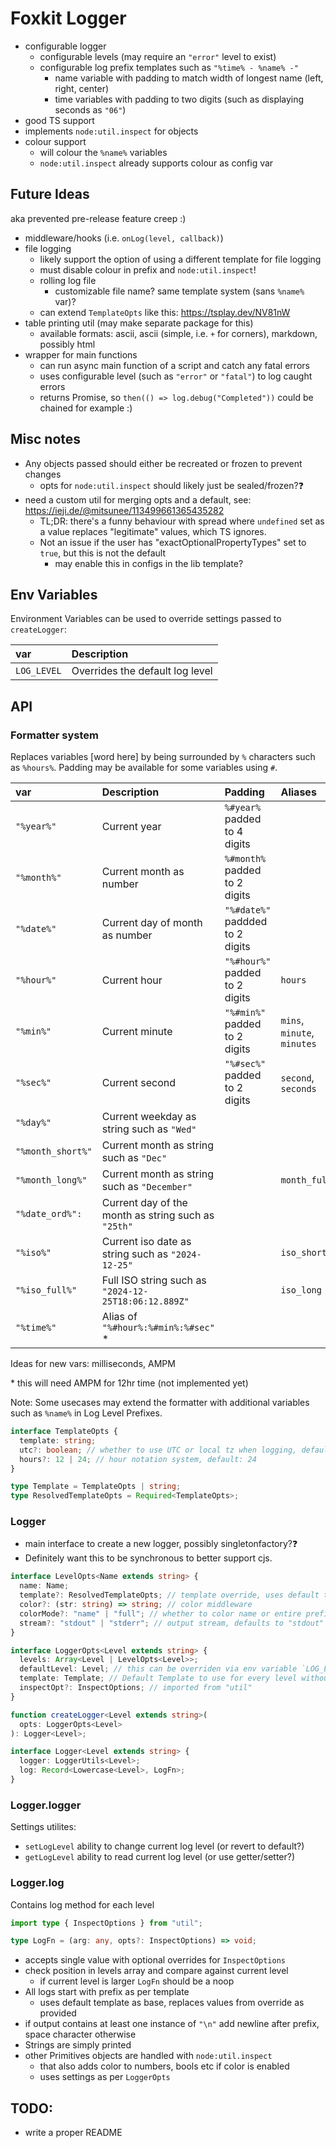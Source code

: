 # Foxkit Logger

- configurable logger
  - configurable levels (may require an `"error"` level to exist)
  - configurable log prefix templates such as `"%time% - %name% -"`
    - name variable with padding to match width of longest name (left, right, center)
    - time variables with padding to two digits (such as displaying seconds as `"06"`)
- good TS support
- implements `node:util.inspect` for objects
- colour support
  - will colour the `%name%` variables
  - `node:util.inspect` already supports colour as config var

## Future Ideas

aka prevented pre-release feature creep :)

- middleware/hooks (i.e. `onLog(level, callback)`)
- file logging
  - likely support the option of using a different template for file logging
  - must disable colour in prefix and `node:util.inspect`!
  - rolling log file
    - customizable file name? same template system (sans `%name%` var)?
  - can extend `TemplateOpts` like this: https://tsplay.dev/NV81nW
- table printing util (may make separate package for this)
  - available formats: ascii, ascii (simple, i.e. `+` for corners), markdown, possibly html
- wrapper for main functions
  - can run async main function of a script and catch any fatal errors
  - uses configurable level (such as `"error"` or `"fatal"`) to log caught errors
  - returns Promise, so `then(() => log.debug("Completed"))` could be chained for example :)

## Misc notes

- Any objects passed should either be recreated or frozen to prevent changes
  - opts for `node:util.inspect` should likely just be sealed/frozen?❓
- need a custom util for merging opts and a default, see: https://ieji.de/@mitsunee/113499661365435282
  - TL;DR: there's a funny behaviour with spread where `undefined` set as a value replaces "legitimate" values, which TS ignores.
  - Not an issue if the user has "exactOptionalPropertyTypes" set to `true`, but this is not the default
    - may enable this in configs in the lib template?

## Env Variables

Environment Variables can be used to override settings passed to `createLogger`:

| var         | Description                     |
| :---------- | :------------------------------ |
| `LOG_LEVEL` | Overrides the default log level |

## API

### Formatter system

Replaces variables [word here] by being surrounded by `%` characters such as `%hours%`. Padding may be available for some variables using `#`.

| var               | Description                                          | Padding                         | Aliases                     |
| :---------------- | :--------------------------------------------------- | :------------------------------ | :-------------------------- |
| `"%year%"`        | Current year                                         | `%#year%` padded to 4 digits    |
| `"%month%"`       | Current month as number                              | `%#month%` padded to 2 digits   |
| `"%date%"`        | Current day of month as number                       | `"%#date%"` paddded to 2 digits |
| `"%hour%"`        | Current hour                                         | `"%#hour%"` padded to 2 digits  | `hours`                     |
| `"%min%"`         | Current minute                                       | `"%#min%"` padded to 2 digits   | `mins`, `minute`, `minutes` |
| `"%sec%"`         | Current second                                       | `"%#sec%"` padded to 2 digits   | `second`, `seconds`         |
| `"%day%"`         | Current weekday as string such as `"Wed"`            |
| `"%month_short%"` | Current month as string such as `"Dec"`              |
| `"%month_long%"`  | Current month as string such as `"December"`         |                                 | `month_full`                |
| `"%date_ord%": `  | Current day of the month as string such as `"25th"`  |
| `"%iso%"`         | Current iso date as string such as `"2024-12-25"`    |                                 | `iso_short`                 |
| `"%iso_full%"`    | Full ISO string such as `"2024-12-25T18:06:12.889Z"` |                                 | `iso_long`                  |
| `"%time%"`        | Alias of `"%#hour%:%#min%:%#sec"` \*                 |

Ideas for new vars: milliseconds, AMPM

\* this will need AMPM for 12hr time (not implemented yet)

Note: Some usecases may extend the formatter with additional variables such as `%name%` in Log Level Prefixes.

```ts
interface TemplateOpts {
  template: string;
  utc?: boolean; // whether to use UTC or local tz when logging, default: false
  hours?: 12 | 24; // hour notation system, default: 24
}

type Template = TemplateOpts | string;
type ResolvedTemplateOpts = Required<TemplateOpts>;
```

### Logger

- main interface to create a new logger, possibly singletonfactory?❓
- Definitely want this to be synchronous to better support cjs.

```ts
interface LevelOpts<Name extends string> {
  name: Name;
  template?: ResolvedTemplateOpts; // template override, uses default template as base
  color?: (str: string) => string; // color middleware
  colorMode?: "name" | "full"; // whether to color name or entire prefix, default: name
  stream?: "stdout" | "stderr"; // output stream, defaults to "stdout"
}

interface LoggerOpts<Level extends string> {
  levels: Array<Level | LevelOpts<Level>>;
  defaultLevel: Level; // this can be overriden via env variable `LOG_LEVEL`
  template: Template; // Default Template to use for every level without one
  inspectOpt?: InspectOptions; // imported from "util"
}

function createLogger<Level extends string>(
  opts: LoggerOpts<Level>
): Logger<Level>;

interface Logger<Level extends string> {
  logger: LoggerUtils<Level>;
  log: Record<Lowercase<Level>, LogFn>;
}
```

### Logger.logger

Settings utilites:

- `setLogLevel` ability to change current log level (or revert to default?)
- `getLogLevel` ability to read current log level (or use getter/setter?)

### Logger.log

Contains log method for each level

```ts
import type { InspectOptions } from "util";

type LogFn = (arg: any, opts?: InspectOptions) => void;
```

- accepts single value with optional overrides for `InspectOptions`
- check position in levels array and compare against current level
  - if current level is larger `LogFn` should be a noop
- All logs start with prefix as per template
  - uses default template as base, replaces values from override as provided
- if output contains at least one instance of `"\n"` add newline after prefix, space character otherwise
- Strings are simply printed
- other Primitives objects are handled with `node:util.inspect`
  - that also adds color to numbers, bools etc if color is enabled
  - uses settings as per `LoggerOpts`

## TODO:

- write a proper README
